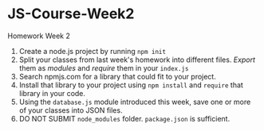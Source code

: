 # JS-Course-Week2
Homework Week 2
1) Create a node.js project by running `npm init`
2) Split your classes from last week's homework into different files. *Export* them as *modules* and *require* them in your `index.js`
3) Search npmjs.com for a library that could fit to your project.
4) Install that library to your project using `npm install` and `require` that library in your code.
5) Using the `database.js` module introduced this week, save one or more of your classes into JSON files.
6) DO NOT SUBMIT `node_modules` folder. `package.json` is sufficient.
